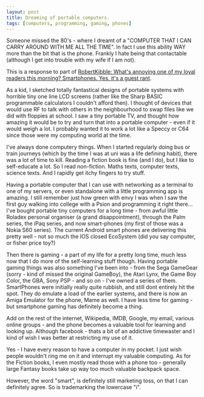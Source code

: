 ```yaml
---
layout: post
title: Dreaming of portable computers.
tags: [computers, programming, gaming, phones]
---
```

Someone missed the 80's - where I dreamt of a "COMPUTER THAT I CAN CARRY AROUND WITH ME ALL THE TIME". In fact I use this ability WAY more than the bit that is the phone. Frankly I hate being that contactable (although I get into trouble with my wife if I am not).

This is a response to part of [RobertKibble: What's annoying one of my loyal readers this morning? Smartphones. Yes, it's a guest rant](http://robertkibble.blogspot.co.uk/2015/02/whats-annoying-one-of-my-loyal-readers.html).

As a kid, I sketched totally fantastical designs of portable systems with horrible tiny one line LCD screens (rather like the Sharp BASIC programmable calculators I couldn't afford then). I thought of devices that would use RF to talk with others in the neighbourhood to swap files like we did with floppies at school. I saw a tiny portable TV, and thought how amazing it would be to try and turn that into a portable computer - even if it would weigh a lot. I probably wanted it to work a lot like a Speccy or C64 since those were my computing world at the time.

I've always done computery things. When I started regularly doing bus or train journeys (which by the time I was at uni was a life defining habit), there was a lot of time to kill. Reading a fiction book is fine (and I do), but I like to self-educate a lot. So I read non-fiction. Maths texts, computer texts, science texts. And I rapidly get itchy fingers to try stuff. 

Having a portable computer that I can use with networking as a terminal to one of my servers, or even standalone with a little programming app is amazing. I still remember just how green with envy I was when I saw the first guy walking into college with a Psion and programming it right there... I've bought portable tiny computers for a long time - from awful little Roladex personal organiser (a grand disappointment), through the Palm series, the iPaq series, and now smart-phones (my first of those was a Nokia S60 series). The current Android smart phones are delivering this pretty well - not so much the IOS closed EcoSystem (did you say computer, or fisher price toy?)

Then there is gaming - a part of my life for a pretty long time, much less now that I do more of the self-learning stuff though. Having portable gaming things was also something I've been into - from the Sega GameGear (sorry - kind of missed the original GameBoy), the Atari Lynx, the Game Boy Color, the GBA, Sony PSP - and so on - I've owned a series of them. SmartPhones were initially really quite rubbish, and still dont entirely hit the spot. They do emulate a load of the earlier systems, and there is now an Amiga Emulator for the phone, Mame as well. I have less time for gaming - but smartphone gaming has definitely become a thing.

Add on the rest of the internet, Wikipedia, IMDB, Google, my email, various online groups - and the phone becomes a valuable tool for learning and looking up. Although facebook - thats a bit of an addictive timewaster and I kind of wish I was better at restricting my use of it.

Yes - I have every reason to have a computer in my pocket. I just wish people wouldn't ring me on it and interrupt my valuable computing. As for the Fiction books, I even mostly read those with a phone too - generally large Fantasy books take up way too much valuable backpack space.

However, the word "smart", is definitely still marketing toss, on that I can definitely agree. So is trademarking the lowercase "i".
